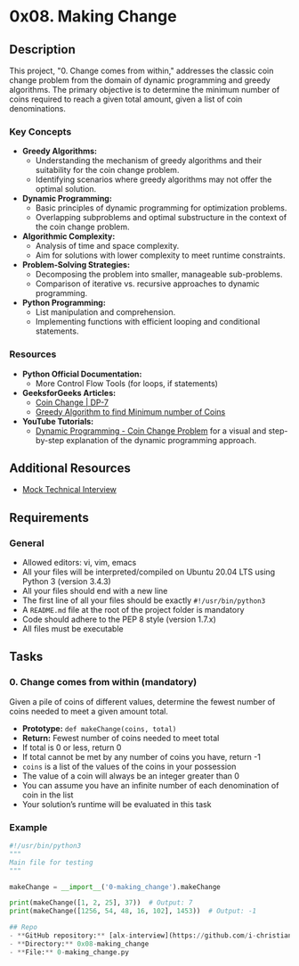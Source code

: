 # 0x08. Making Change


## Description
This project, "0. Change comes from within," addresses the classic coin change problem from the domain of dynamic programming and greedy algorithms. The primary objective is to determine the minimum number of coins required to reach a given total amount, given a list of coin denominations.

### Key Concepts
- **Greedy Algorithms:**
    - Understanding the mechanism of greedy algorithms and their suitability for the coin change problem.
    - Identifying scenarios where greedy algorithms may not offer the optimal solution.
- **Dynamic Programming:**
    - Basic principles of dynamic programming for optimization problems.
    - Overlapping subproblems and optimal substructure in the context of the coin change problem.
- **Algorithmic Complexity:**
    - Analysis of time and space complexity.
    - Aim for solutions with lower complexity to meet runtime constraints.
- **Problem-Solving Strategies:**
    - Decomposing the problem into smaller, manageable sub-problems.
    - Comparison of iterative vs. recursive approaches to dynamic programming.
- **Python Programming:**
    - List manipulation and comprehension.
    - Implementing functions with efficient looping and conditional statements.

### Resources
- **Python Official Documentation:**
    - More Control Flow Tools (for loops, if statements)
- **GeeksforGeeks Articles:**
    - [Coin Change | DP-7](https://www.geeksforgeeks.org/coin-change-dp-7/)
    - [Greedy Algorithm to find Minimum number of Coins](https://www.geeksforgeeks.org/greedy-algorithm-to-find-minimum-number-of-coins/)
- **YouTube Tutorials:**
    - [Dynamic Programming - Coin Change Problem](https://www.youtube.com/watch?v=jaNZ83Q3QGc) for a visual and step-by-step explanation of the dynamic programming approach.

## Additional Resources
- [Mock Technical Interview](https://www.youtube.com/watch?v=9BSSIsJ-fWg)

## Requirements
### General
- Allowed editors: vi, vim, emacs
- All your files will be interpreted/compiled on Ubuntu 20.04 LTS using Python 3 (version 3.4.3)
- All your files should end with a new line
- The first line of all your files should be exactly `#!/usr/bin/python3`
- A `README.md` file at the root of the project folder is mandatory
- Code should adhere to the PEP 8 style (version 1.7.x)
- All files must be executable

## Tasks
### 0. Change comes from within (mandatory)
Given a pile of coins of different values, determine the fewest number of coins needed to meet a given amount total.

- **Prototype:** `def makeChange(coins, total)`
- **Return:** Fewest number of coins needed to meet total
- If total is 0 or less, return 0
- If total cannot be met by any number of coins you have, return -1
- `coins` is a list of the values of the coins in your possession
- The value of a coin will always be an integer greater than 0
- You can assume you have an infinite number of each denomination of coin in the list
- Your solution’s runtime will be evaluated in this task

### Example
```python
#!/usr/bin/python3
"""
Main file for testing
"""

makeChange = __import__('0-making_change').makeChange

print(makeChange([1, 2, 25], 37))  # Output: 7
print(makeChange([1256, 54, 48, 16, 102], 1453))  # Output: -1

## Repo
- **GitHub repository:** [alx-interview](https://github.com/i-christian/alx-interview)
- **Directory:** 0x08-making_change
- **File:** 0-making_change.py
